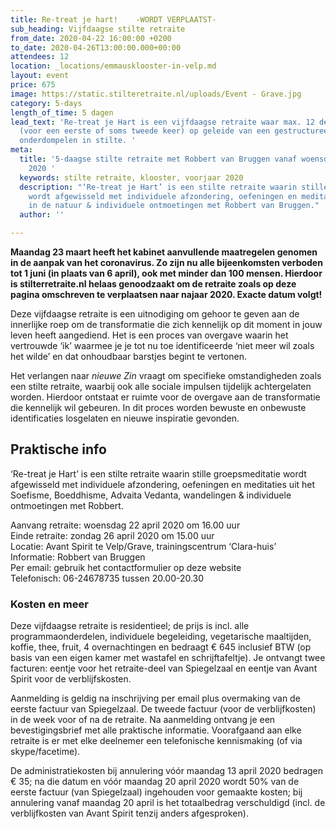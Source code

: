 ```yaml
---
title: Re-treat je hart!    -WORDT VERPLAATST-
sub_heading: Vijfdaagse stilte retraite
from_date: 2020-04-22 16:00:00 +0200
to_date: 2020-04-26T13:00:00.000+00:00
attendees: 12
location: _locations/emmausklooster-in-velp.md
layout: event
price: 675
image: https://static.stilteretraite.nl/uploads/Event - Grave.jpg
category: 5-days
length_of_time: 5 dagen
lead_text: 'Re-treat je Hart is een vijfdaagse retraite waar max. 12 deelnemers zich
  (voor een eerste of soms tweede keer) op geleide van een gestructureerd dagprogramma
  onderdompelen in stilte. '
meta:
  title: '5-daagse stilte retraite met Robbert van Bruggen vanaf woensdag 22 april
    2020 '
  keywords: stilte retraite, klooster, voorjaar 2020
  description: "‘Re-treat je Hart’ is een stilte retraite waarin stille groepsmeditatie
    wordt afgewisseld met individuele afzondering, oefeningen en meditaties, wandelingen
    in de natuur & individuele ontmoetingen met Robbert van Bruggen."
  author: ''

---
```

**Maandag 23 maart heeft het kabinet aanvullende maatregelen genomen in de aanpak van het coronavirus. Zo zijn nu alle bijeenkomsten verboden tot 1 juni (in plaats van 6 april), ook met minder dan 100 mensen. Hierdoor is stilterretraite.nl helaas genoodzaakt om de retraite zoals op deze pagina omschreven te verplaatsen naar najaar 2020. Exacte datum volgt!**

Deze vijfdaagse retraite is een uitnodiging om gehoor te geven aan de innerlijke roep om de transformatie die zich kennelijk op dit moment in jouw leven heeft aangediend. Het is een proces van overgave waarin het vertrouwde ‘ik’ waarmee je je tot nu toe identifi­ceerde ‘niet meer wil zoals het wilde’ en dat onhoudbaar barstjes begint te vertonen.

Het verlangen naar _nieuwe Zin_ vraagt om specifieke omstandigheden zoals een stilte retraite, waarbij ook alle sociale impulsen tijdelijk achtergelaten worden. Hierdoor ontstaat er ruimte voor de overgave aan de transformatie die kennelijk wil gebeuren. In dit proces worden bewuste en onbewuste identificaties losgelaten en nieuwe inspiratie gevonden.

## Praktische info

‘Re-treat je Hart’ is een stilte retraite waarin stille groepsmeditatie wordt afgewisseld met individuele afzondering, oefeningen en meditaties uit het Soefisme, Boeddhisme, Advaita Vedanta, wandelingen & individuele ontmoetingen met Robbert.

Aanvang retraite: woensdag 22 april 2020 om 16.00 uur  
Einde retraite: zondag 26 april 2020 om 15.00 uur  
Locatie: Avant Spirit te Velp/Grave, trainingscentrum ‘Clara-huis’  
Informatie: Robbert van Bruggen  
Per email: gebruik het contactformulier op deze website  
Telefonisch: 06-24678735 tussen 20.00-20.30

### Kosten en meer

Deze vijfdaagse retraite is residentieel; de prijs is incl. alle programmaonderdelen, individuele begeleiding, vegetarische maaltijden, koffie, thee, fruit, 4 overnachtingen en bedraagt € 645 inclusief BTW (op basis van een eigen kamer met wastafel en schrijftafeltje). Je ontvangt twee facturen: eentje voor het retraite-deel van Spiegelzaal en eentje van Avant Spirit voor de verblijfskosten.

Aanmelding is geldig na inschrijving per email plus overmaking van de eerste factuur van Spiegelzaal. De tweede factuur (voor de verblijfkosten) in de week voor of na de retraite. Na aanmelding ontvang je een bevestigingsbrief met alle praktische informatie. Voorafgaand aan elke retraite is er met elke deelnemer een telefonische kennismaking (of via skype/facetime).

De administratiekosten bij annulering vóór maandag 13 april 2020 bedragen € 35; na die datum en vóór maandag 20 april 2020 wordt 50% van de eerste factuur (van Spiegelzaal) ingehouden voor gemaakte kosten; bij annulering vanaf maandag 20 april is het totaalbedrag verschuldigd (incl. de verblijfkosten van Avant Spirit tenzij anders afgesproken).